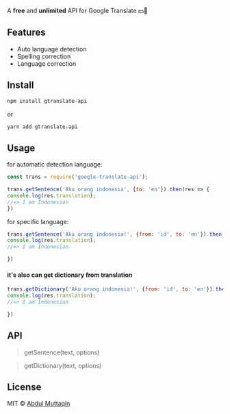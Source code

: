 

A **free** and **unlimited** API for Google Translate :dollar::no_entry_sign:

## Features

- Auto language detection
- Spelling correction
- Language correction

## Install

```bash
npm install gtranslate-api
```
or 

```bash
yarn add gtranslate-api

```
## Usage

for automatic detection language:

``` js
const trans = require('google-translate-api');

trans.getSentence('Aku orang indonesia', {to: 'en'}).then(res => {
console.log(res.translation);
//=> I am Indonesian
})
```

for specific language:

``` js
trans.getSentence('Aku orang indonesia!', {from: 'id', to: 'en'}).then(res => {
console.log(res.translation);
//=> I am Indonesian

})
```


#### it's also can get dictionary from translation

``` js
trans.getDictionary('Aku orang indonesia!', {from: 'id', to: 'en'}).then(res => {
console.log(res.translation);
//=> I am Indonesian

})
```


## API 
> getSentence(text, options)

> getDictionary(text, options)


## License

MIT © [Abdul Muttaqin](http://aqinshare.my.id)
